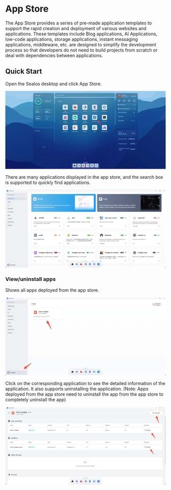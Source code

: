 # App Store

The App Store provides a series of pre-made application templates to support the rapid creation and deployment of
various websites and applications. These templates include Blog applications,
AI Applications, low-code applications, storage applications, instant messaging applications, middleware, etc. are
designed to simplify the development process so that developers do not need to build projects from scratch or deal with
dependencies between applications.

## Quick Start

Open the Sealos desktop and click App Store.

![](./images/app-store-1.png)

There are many applications displayed in the app store, and the search box is supported to quickly find applications.

![](./images/app-store-2.png)

### View/uninstall apps

Shows all apps deployed from the app store.

![](./images/app-store-3.png)

Click on the corresponding application to see the detailed information of the application. It also supports uninstalling
the application. (Note: Apps deployed from the app store need to uninstall the app from the app store to completely
uninstall the app)

![](./images/app-store-4.png)